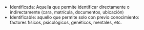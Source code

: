 - Identificada: Aquella que permite identificar directamente o indirectamente (cara, matrícula, documentos, ubicación)
- Identificable: aquello que permite solo con previo conocimiento: factores físicos, psicológicos, genéticos, mentales, etc.